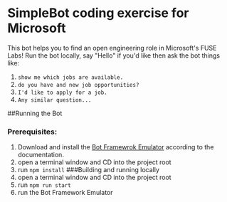 # SimpleBot coding exercise for Microsoft
This bot helps you to find an open engineering role in Microsoft's FUSE Labs! Run the bot locally, say "Hello" if you'd like then ask the bot things like:
1. `show me which jobs are available.`
2. `do you have and new job opportunities?`
3. `I'd like to apply for a job.`
4. `Any similar question...`

##Running the Bot
### Prerequisites: 
1. Download and install the [Bot Framewrok Emulator](https://github.com/Microsoft/BotFramework-Emulator) according to the documentation.
2. open a terminal window and CD into the project root 
3. run  ``` npm install ```
###Building and running locally
1. open a terminal window and CD into the project root 
2. run ```npm run start```
3. run the Bot Framework Emulator
